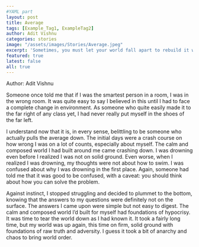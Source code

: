```yaml
---
#YAML part
layout: post
title: Average
tags: [Example_Tag1, ExampleTag2]
author: Adit Vishnu
categories: stories
image: "/assets/images/Stories/Average.jpeg"
excerpt: 'Sometimes, you must let your world fall apart to rebuild it with truth.'
featured: true
latest: false
all: true
---
```


Author: Adit Vishnu


Someone once told me that if I was the smartest person in a room, I was in the
wrong room. It was quite easy to say I believed in this until I had to face a complete
change in environment. As someone who quite easily made it to the far right of
any class yet, I had never really put myself in the shoes of the far left.

I understand now that it is, in every sense, belittling to be someone who actually
pulls the average down. The initial days were a crash course on how wrong I was
on a lot of counts, especially about myself. The calm and composed world I had
built around me came crashing down. I was drowning even before I realized I was
not on solid ground. Even worse, when I realized I was drowning, my thoughts
were not about how to swim. I was confused about why I was drowning in
the first place. Again, someone had told me that it was good to be confused,
with a caveat: you should think about how you can solve the problem.

Against instinct, I stopped struggling and decided to plummet to the
bottom, knowing that the answers to my questions were definitely
not on the surface. The answers I came upon were simple but
not easy to digest. The calm and composed world I’d built for
myself had foundations of hypocrisy. It was time to tear
the world down as I had known it. It took a fairly long
time, but my world was up again, this time on firm,
solid ground with foundations of raw truth and
adversity. I guess it took a bit of anarchy
and chaos to bring world order.

